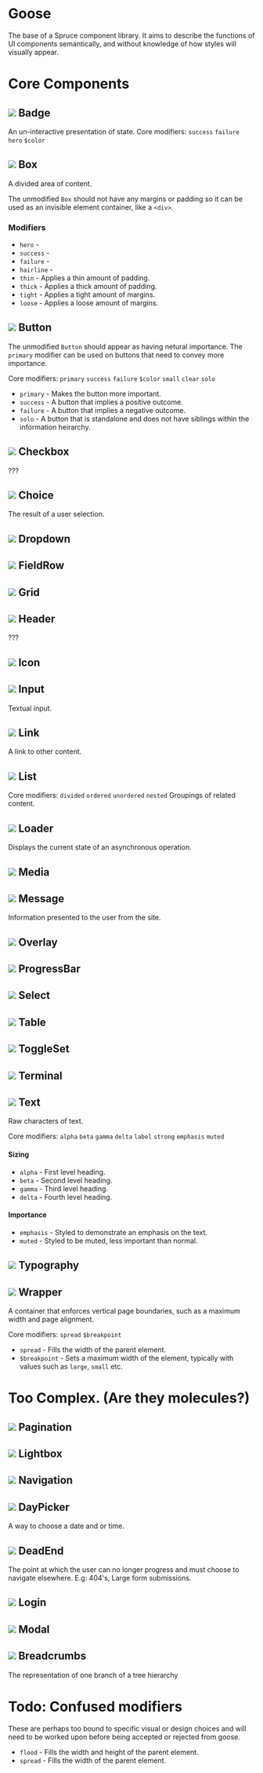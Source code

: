 # Goose
The base of a Spruce component library. It aims to describe the functions of UI components semantically, and without knowledge of how styles will visually appear.

# Core Components

## ![](https://img.shields.io/badge/-draft-red.svg) Badge 
An un-interactive presentation of state.
Core modifiers: `success` `failure` `hero` `$color`

## ![](https://img.shields.io/badge/-candidate-yellow.svg) Box 
A divided area of content.

The unmodified `Box` should not have any margins or padding so it can be used as an invisible element container, like a `<div>`.

### Modifiers
* `hero` - 
* `success` - 
* `failure` - 
* `hairline` - 
* `thin` - Applies a thin amount of padding.
* `thick` - Applies a thick amount of padding.
* `tight` - Applies a tight amount of margins.
* `loose` - Applies a loose amount of margins.


## ![](https://img.shields.io/badge/-candidate-yellow.svg) Button 

The unmodified `Button` should appear as having netural importance. The `primary` modifier can be used on buttons that need to convey more importance.

Core modifiers: `primary` `success` `failure` `$color` `small` `clear` `solo`
- `primary` - Makes the button more important.
- `success` - A button that implies a positive outcome.
- `failure` - A button that implies a negative outcome.
- `solo` - A button that is standalone and does not have siblings within the information heirarchy.

## ![](https://img.shields.io/badge/-draft-red.svg) Checkbox 
???

## ![](https://img.shields.io/badge/-draft-red.svg) Choice 
The result of a user selection.

## ![](https://img.shields.io/badge/-draft-red.svg) Dropdown 

## ![](https://img.shields.io/badge/-draft-red.svg) FieldRow 

## ![](https://img.shields.io/badge/-draft-red.svg) Grid 

## ![](https://img.shields.io/badge/-draft-red.svg) Header 
???

## ![](https://img.shields.io/badge/-draft-red.svg) Icon 


## ![](https://img.shields.io/badge/-draft-red.svg) Input 
Textual input.



## ![](https://img.shields.io/badge/-draft-red.svg) Link 
A link to other content.


## ![](https://img.shields.io/badge/-draft-red.svg) List 
Core modifiers: `divided` `ordered` `unordered` `nested` 
Groupings of related content. 


## ![](https://img.shields.io/badge/-draft-red.svg) Loader 
Displays the current state of an asynchronous operation.


## ![](https://img.shields.io/badge/-draft-red.svg) Media 

## ![](https://img.shields.io/badge/-draft-red.svg) Message 
Information presented to the user from the site. 

## ![](https://img.shields.io/badge/-draft-red.svg) Overlay 

## ![](https://img.shields.io/badge/-draft-red.svg) ProgressBar 

## ![](https://img.shields.io/badge/-draft-red.svg) Select 

## ![](https://img.shields.io/badge/-draft-red.svg) Table 

## ![](https://img.shields.io/badge/-draft-red.svg) ToggleSet 

## ![](https://img.shields.io/badge/-draft-red.svg) Terminal 

## ![](https://img.shields.io/badge/-draft-red.svg) Text 
Raw characters of text.

Core modifiers: `alpha` `beta` `gamma` `delta` `label` `strong` `emphasis` `muted`

#### Sizing
- `alpha` - First level heading.
- `beta` - Second level heading.
- `gamma` - Third level heading.
- `delta` - Fourth level heading.

#### Importance
- `emphasis` - Styled to demonstrate an emphasis on the text.
- `muted` - Styled to be muted, less important than normal.

## ![](https://img.shields.io/badge/-draft-red.svg) Typography 

## ![](https://img.shields.io/badge/-draft-red.svg) Wrapper 
A container that enforces vertical page boundaries, such as a maximum width and page alignment.

Core modifiers: `spread` `$breakpoint`
- `spread` - Fills the width of the parent element.
- `$breakpoint` - Sets a maximum width of the element, typically with values such as `large`, `small` etc.


# Too Complex. (Are they molecules?)

## ![](https://img.shields.io/badge/-draft-red.svg) Pagination 
## ![](https://img.shields.io/badge/-draft-red.svg) Lightbox 
## ![](https://img.shields.io/badge/-draft-red.svg) Navigation 
## ![](https://img.shields.io/badge/-draft-red.svg) DayPicker 
A way to choose a date and or time.

## ![](https://img.shields.io/badge/-draft-red.svg) DeadEnd 
The point at which the user can no longer progress and must choose to navigate elsewhere.
E.g: 404's, Large form submissions.

## ![](https://img.shields.io/badge/-draft-red.svg) Login 
## ![](https://img.shields.io/badge/-draft-red.svg) Modal 
## ![](https://img.shields.io/badge/-draft-red.svg) Breadcrumbs 
The representation of one branch of a tree hierarchy



# Todo: Confused modifiers

These are perhaps too bound to specific visual or design choices and will need to be worked upon before being accepted or rejected from goose.

- `flood` - Fills the width and height of the parent element.
- `spread` - Fills the width of the parent element.
